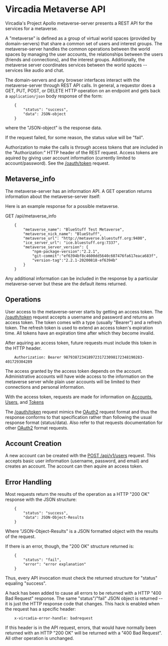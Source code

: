 # Vircadia Metaverse API

Vircadia's Project Apollo metaverse-server presents a REST API
for the services for a metaverse.

A "metaverse" is defined as a group of virtual world spaces (provided
by domain-servers) that share a common set of users and interest groups.
The metaverse-server handles the common operations between the world spaces
by managing the user accounts, the relationships between the users
(friends and connections), and the interest groups.
Additionally, the metaverse server coordinates services between the
world spaces -- services like audio and chat.

The domain-servers and any browser interfaces interact with the
metaverse-server through REST API calls. In general, a requestor
does a GET, PUT, POST, or DELETE HTTP operation on an endpoint
and gets back a `application/json` body response of the form:

```
    {
        "status": "success",
        "data": JSON-object
    }
```

where the "JSON-object" is the response data.

If the request failed, for some reason, the status value will be "fail".

Authorization to make the calls is through access tokens that are
included in the "Authorization:" HTTP header of the REST request.
Access tokens are aquired by giving user account information
(currently limited to account/password). See the
[/oauth/token](./API-Tokens.md#post-oauthtoken)
request.

## Metaverse_info

The metaverse-server has an information API. A GET operation
returns information about the metaverse-server itself:

Here is an example response for a possible metaverse.

GET /api/metaverse_info

```
    {
        "metaverse_name": "BlueStuff Test Metaverse",
        "metaverse_nick_name": "BlueStuff",
        "metaverse_url": "http://metaverse.bluestuff.org:9400",
        "ice_server_url": "ice.bluestuff.org:7337",
        "metaverse_server_version": {
            "npm-package-version":"2.2.1",
            "git-commit":"ef6394bf8c4600dd5640c607476fa617eaca683f",
            "version-tag":"2.2.1-20200818-ef6394b"
        }
    }
```

Any additional information can be included in the response by a particular metaverse-server
but these are the default items returned.

## Operations

User access to the metaverse-server starts by getting an access token.
The
[/oauth/token](./API-Tokens.md#post-oauthtoken)
request accepts a username and password and returns an access token.
The token comes with a type (usually "Bearer") and a refresh token.
The refresh token is used to extend an access token's expiration time.
All tokens have an expiration time after which they become invalid.

After aquiring an access token, future requests must include this
token in the HTTP header.

```
    Authorization: Bearer 98793872341897231723098172348190283-401729304289
```

The access granted by the access token depends on the account. Administrative
accounts will have wide access to the information on the metaverse server
while plain user accounts will be limited to their connections and personal information.

With the access token, requests are made for information on
[Accounts](./API-Accounts.md),
[Users](./API-Users.md),
and
[Tokens](./API-Tokens.md)

The [/oauth/token](./API-Tokens.md#post-oauthtoken)
request mimics the [OAuth2] request format and thus the response conforms to that
specification rather than following the usual response format (status/data).
Also refer to that requests documentation for other [OAuth2] format
requests.

## Account Creation

A new account can be created with the
[POST /api/v1/users](./API-Accounts.md#post-apiv1users)
request.
This accepts basic user information (username, password, and email)
and creates an account.
The account can then aquire an access token.

## Error Handling

Most requests return the results of the operation as a HTTP "200 OK" response with
the JSON structure:

```
    {
        "status": "success",
        "data": JSON-Object-Results
    }
```

Where "JSON-Object-Results" is a JSON formatted object with the results of the request.

If there is an error, though, the "200 OK" structure returned is:

```
    {
        "status": "fail",
        "error": "error explanation"
    }
```

Thus, every API invocation must check the returned structure for "status" equaling "success".

A hack has been added to cause all errors to be returned with a HTTP "400 Bad Request" response.
The same "status"/"fail" JSON object is returned -- it is just the HTTP response code that changes.
This hack is enabled when the request has a specific header:

```
    x-vircadia-error-handle: badrequest
```

If this header is in the API request, errors, that would have normally been returned with
an HTTP "200 OK" will be returned with a "400 Bad Request". All other operation is unchanged.

[OAuth2]: https://oauth.net/2/

